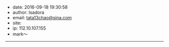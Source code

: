 - date: 2016-09-18 19:30:58
- author: Isadora
- email: tata13chao@sina.com
- site: 
- ip: 112.10.107.155
- mark～
- - - - - - - - - - - - - - - -
